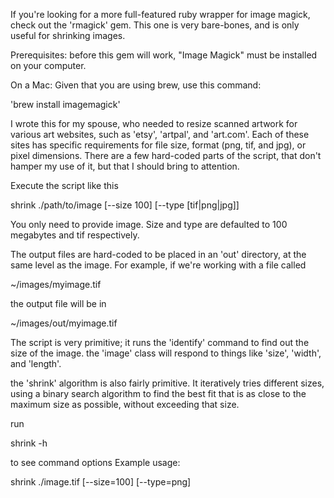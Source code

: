 If you're looking for a more full-featured ruby wrapper for image magick, 
check out the 'rmagick' gem.  This one is very bare-bones, and is only useful
for shrinking images.

Prerequisites: before this gem will work, "Image Magick" must be installed
on your computer. 

On a Mac:
 Given that you are using brew, use this command:

'brew install imagemagick'

I wrote this for my spouse, who needed to resize scanned artwork for various 
art websites, such as 'etsy', 'artpal', and 'art.com'.  Each of these sites has 
specific requirements for file size, format (png, tif, and jpg), or pixel 
dimensions.  There are a few hard-coded parts of the script, that don't hamper 
my use of it, but that I should bring to attention.

Execute the script like this

shrink ./path/to/image [--size 100] [--type [tif|png|jpg]]

You only need to provide image.  Size and type are defaulted to 100 megabytes
and tif respectively.


The output files are hard-coded to be placed in an 'out' directory, at the same
level as the image.  For example, if we're working with a file called

~/images/myimage.tif

the output file will be in 

~/images/out/myimage.tif

The script is very primitive; it runs the 'identify' command to find out
the size of the image.  the 'image' class will respond to things like 'size', 
'width', and 'length'.  

the 'shrink' algorithm is also fairly primitive.  It iteratively tries 
different sizes, using a binary search algorithm to find the best fit that
is as close to the maximum size as possible, without exceeding that size.

run

shrink -h

to see command options
Example usage:

shrink ./image.tif [--size=100] [--type=png]

